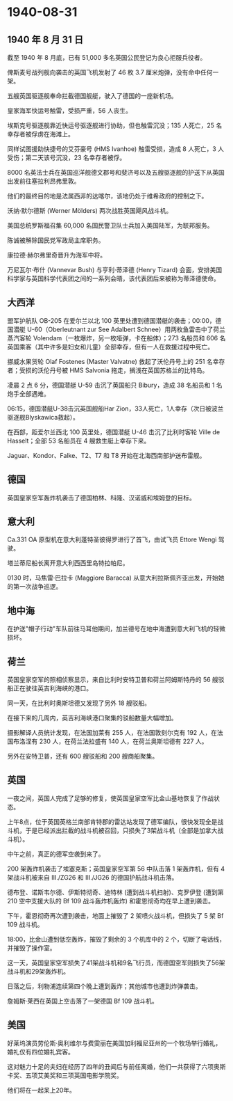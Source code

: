 # 1940-08-31

## 1940 年 8 月 31 日

截至 1940 年 8 月底，已有 51,000 多名英国公民登记为良心拒服兵役者。

俾斯麦号战列舰向袭击的英国飞机发射了 46 枚 3.7
厘米炮弹，没有命中任何一架。

五艘英国驱逐舰奉命拦截德国舰艇，驶入了德国的一座新机场。

皇家海军快运号触雷，受损严重，56 人丧生。

埃斯克号驱逐舰靠近快运号驱逐舰进行协助，但也触雷沉没；135 人死亡，25
名幸存者被俘虏在海滩上。

同样试图援助快捷号的艾芬豪号 (HMS Ivanhoe) 触雷受损，造成 8 人死亡，3
人受伤；第二天该号沉没，23 名幸存者被俘。

8000
名英法士兵在英国巡洋舰德文郡号和斐济号以及五艘驱逐舰的护送下从英国出发前往塞拉利昂弗里敦。

他们的最终目的地是法属西非的达喀尔，该地仍处于维希政府的控制之下。

沃纳·默尔德斯 (Werner Mölders) 两次战胜英国飓风战斗机。

美国总统罗斯福召集 60,000 名国民警卫队士兵加入美国陆军，为联邦服务。

陈诚被解除国民党军政局主席职务。

康拉德·赫尔弗里奇晋升为海军中将。

万尼瓦尔·布什 (Vannevar Bush) 与亨利·蒂泽德 (Henry Tizard)
会面，安排美国科学家与英国科学代表团之间的一系列会晤，该代表团后来被称为蒂泽德使命。

## 大西洋

盟军护航队 OB-205 在爱尔兰以北 100
英里处遭到德国潜艇的袭击；00:00，德国潜艇 U-60（Oberleutnant zur See
Adalbert Schnee）用两枚鱼雷击中了荷兰蒸汽客轮
Volendam（一枚爆炸，另一枚哑弹，卡在船体）；273 名船员和 606
名英国乘客（其中许多是妇女和儿童）全部幸存，但有一人在救援过程中死亡。

挪威水果货轮 Olaf Fostenes (Master Valvatne) 救起了沃伦丹号上的 251
名幸存者；受损的沃伦丹号被 HMS Salvonia 拖走，搁浅在英国苏格兰的比特岛。

凌晨 2 点 6 分，德国潜艇 U-59 击沉了英国船只 Bibury，造成 38 名船员和 1
名炮手全部遇难。

06:15，德国潜艇U-38击沉英国舰船Har
Zion，33人死亡，1人幸存（次日被波兰驱逐舰Blyskawica救起）。

在西部，距爱尔兰西北 100 英里处，德国潜艇 U-46 击沉了比利时客轮 Ville de
Hasselt；全部 53 名船员在 4 艘救生艇上幸存下来。

Jaguar、Kondor、Falke、T2、T7 和 T8 开始在北海西南部护送布雷舰。

## 德国

英国皇家空军轰炸机袭击了德国柏林、科隆、汉诺威和埃姆登的目标。

## 意大利

Ca.331 OA 原型机在意大利蓬特圣彼得罗进行了首飞，由试飞员 Ettore Wengi
驾驶。

塔兰蒂尼船长离开意大利西西里岛特拉帕尼。

0130 时，马焦雷·巴拉卡 (Maggiore Baracca)
从意大利拉斯佩齐亚出发，开始她的第一次战争巡逻。

## 地中海

在护送"帽子行动"车队前往马耳他期间，加兰德号在地中海遭到意大利飞机的轻微损坏。

## 荷兰

英国皇家空军的照相侦察显示，来自比利时安特卫普和荷兰阿姆斯特丹的 56
艘驳船正在驶往英吉利海峡的港口。

同一天，在比利时奥斯坦德又发现了另外 18 艘驳船。

在接下来的几周内，英吉利海峡港口聚集的驳船数量大幅增加。

摄影解译人员统计发现，在法国加莱有 255 人，在法国敦刻尔克有 192
人，在法国布洛涅有 230 人，在荷兰法拉盛有 140 人，在荷兰奥斯坦德有 227
人。

另外在安特卫普，还有 600 艘驳船和 200 艘商船聚集。

## 英国

一夜之间，英国人完成了足够的修复，使英国皇家空军比金山基地恢复了作战状态。

上午8点，位于英国英格兰南部肯特郡的雷达站发现了德军编队，很快发现全是战斗机，于是已经派出拦截的战斗机被召回，只损失了3架战斗机（全部是加拿大战斗机）。

中午之前，真正的德军空袭到来了。

200 架轰炸机袭击了埃塞克斯；英国皇家空军第 56 中队击落 1 架轰炸机，但有
4 架战斗机被来自 III./ZG26 和 III./JG26 的德国护航战斗机击落。

德布登、诺斯韦尔德、伊斯特彻奇、迪特林 (遭到战斗机扫射)、克罗伊登
(遭到第 210 空中支援大队的 Bf 109 战斗轰炸机轰炸)
和霍恩彻奇均在早上遭到袭击。

下午，霍恩彻奇再次遭到袭击，地面上摧毁了 2 架喷火战斗机，但损失了 5 架
Bf 109 战斗机。

18:00，比金山遭到低空轰炸，摧毁了剩余的 3 个机库中的 2
个，切断了电话线，并摧毁了操作室。

这一天，英国皇家空军损失了41架战斗机和9名飞行员，而德国空军则损失了56架战斗机和29架轰炸机。

日落之后，利物浦连续第四个晚上遭到轰炸；其他城市也遭到炸弹袭击。

詹姆斯·莱西在英国上空击落了一架德国 Bf 109 战斗机。

## 美国

好莱坞演员劳伦斯·奥利维尔与费雯丽在美国加利福尼亚州的一个牧场举行婚礼，婚礼仅有四位婚礼宾客。

这对魅力十足的夫妇在经历了四年的丑闻后与前任离婚，他们一共获得了六项奥斯卡奖、五项艾美奖和三项英国电影学院奖。

他们将在一起呆上20年。



